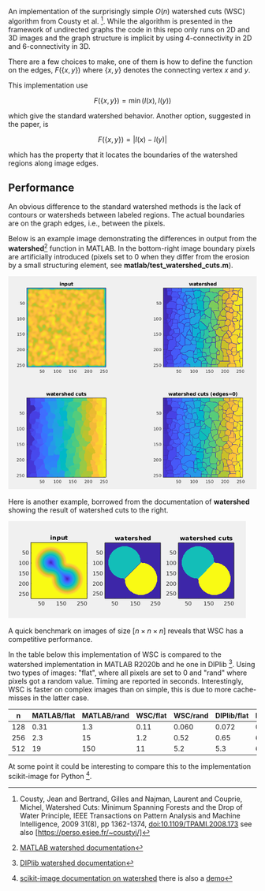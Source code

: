 An implementation of the surprisingly simple $`O(n)`$ watershed cuts
(WSC) algorithm from Cousty et al. [^1]. While the algorithm is
presented in the framework of undirected graphs the code in this repo
only runs on 2D and 3D images and the graph structure is implicit by
using 4-connectivity in 2D and 6-connectivity in 3D.

There are a few choices to make, one of them is how to define the
function on the edges, $`F(\{x,y\})`$ where $`\{x,y\}`$ denotes the
connecting vertex $x$ and $y$.

This implementation use

``` math
F(\{x,y\}) = \min \left( I(x) , I(y) \right)
```

which give the standard watershed behavior. Another option, suggested
in the paper, is

``` math
F(\{x,y\}) = | I(x) - I(y) |
```

which has the property that it locates the boundaries of the watershed
regions along image edges.

## Performance
An obvious difference to the standard watershed methods is the lack of
contours or watersheds between labeled regions. The actual boundaries
are on the graph edges, i.e., between the pixels.

Below is an example image demonstrating the differences in output from
the **watershed**[^2] function in MATLAB. In the bottom-right
image boundary pixels are artificially introduced (pixels set to 0
when they differ from the erosion by a small structuring element, see
**matlab/test_watershed_cuts.m**).

<img src="doc/screenshot1.png">

Here is another example, borrowed from the documentation of
**watershed** showing the result of watershed cuts to the right.

<img src="doc/screenshot2.png">

A quick benchmark on images of size $`\left[n \times n \times
n\right]`$ reveals that WSC has a competitive
performance.

In the table below this implementation of WSC is compared to the
watershed implementation in MATLAB R2020b and he one in DIPlib
[^4]. Using two types of images: "flat", where all pixels are set to 0
and "rand" where pixels got a random value. Timing are reported in
seconds. Interestingly, WSC is faster on complex images than on
simple, this is due to more cache-misses in the latter case.

| n     | MATLAB/flat | MATLAB/rand | WSC/flat | WSC/rand | DIPlib/flat | DIPlib/rand |
| ---   | ---         | ---         | ---      | ---      | ---         | ---         |
| 128   | 0.31        | 1.3         | 0.11     | 0.060    | 0.072       | 0.47        |
| 256   | 2.3         | 15          | 1.2      | 0.52     | 0.65        | 6.3         |
| 512   | 19          | 150         | 11       | 5.2      | 5.3         | 64          |


At some point it could be interesting to compare this to the
implementation scikit-image for Python [^3].

[^1]: Cousty, Jean and Bertrand, Gilles and Najman, Laurent and Couprie, Michel, Watershed Cuts: Minimum Spanning Forests and the Drop of Water Principle, IEEE Transactions on Pattern Analysis and Machine Intelligence, 2009 31(8), pp 1362-1374, [doi:10.1109/TPAMI.2008.173](http://dx.doi.org/10.1109/TPAMI.2008.173) see also [https://perso.esiee.fr/~coustyj/]
[^2]: [MATLAB watershed documentation](https://se.mathworks.com/help/images/ref/watershed.html)
[^3]: [scikit-image documentation on watershed](https://scikit-image.org/docs/stable/api/skimage.segmentation.html#skimage.segmentation.watershed) there is also a [demo](https://scikit-image.org/docs/stable/auto_examples/segmentation/plot_watershed.html)
[^4]: [DIPlib watershed documentation](https://diplib.org/diplib-docs/segmentation.html)
